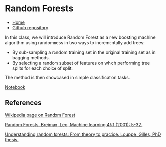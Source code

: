 # Random Forests

* [Home](https://supaerodatascience.github.io/machine-learning/)
* [Github repository](https://github.com/SupaeroDataScience/machine-learning/)

In this class, we will introduce Random Forest as a new boosting machine algorithm using randomness in two ways to incrementally add trees:

- By sub-sampling a random training set in the original training set as in bagging methods.
- By selecting a random subset of features on which performing tree splits for each choice of split.

The method is then showcased in simple classification tasks.

[Notebook](https://github.com/SupaeroDataScience/machine-learning/blob/main/12%20-%20Random%20Forests/Random%20Forests.ipynb)

## References

[Wikipedia page on Random Forest](https://en.wikipedia.org/wiki/Random_forest)

[Random Forests. Breiman, Leo,  Machine learning 45.1 (2001): 5-32.](https://www.stat.berkeley.edu/~breiman/randomforest2001.pdf)

[Understanding random forests: From theory to practice. Louppe, Gilles, PhD thesis.](https://arxiv.org/pdf/1407.7502.pdf)
